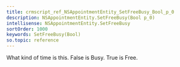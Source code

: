```yaml
---
title: crmscript_ref_NSAppointmentEntity_SetFreeBusy_Bool_p_0
description: NSAppointmentEntity.SetFreeBusy(Bool p_0)
intellisense: NSAppointmentEntity.SetFreeBusy
sortOrder: 1000
keywords: SetFreeBusy(Bool)
so.topic: reference
---
```



What kind of time is this. False is Busy. True is Free.


